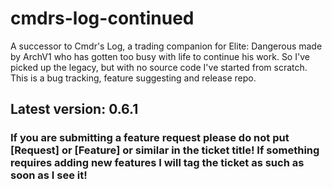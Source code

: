 # cmdrs-log-continued
A successor to Cmdr's Log, a trading companion for Elite: Dangerous made by ArchV1 who has gotten too busy with life to continue his work. So I've picked up the legacy, but with no source code I've started from scratch. This is a bug tracking, feature suggesting and release repo.

## Latest version: 0.6.1

### __If you are submitting a feature request please do not put [Request] or [Feature] or similar in the ticket title! If something requires adding new features I will tag the ticket as such as soon as I see it!__
